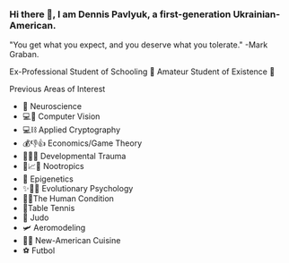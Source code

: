 ### Hi there 👋, I am Dennis Pavlyuk, a first-generation Ukrainian-American.
"You get what you expect, and you deserve what you tolerate." -Mark Graban.

Ex-Professional Student of Schooling 👔
Amateur Student of Existence 🌠

Previous Areas of Interest
- 🧠 Neuroscience 
- 💻👀 Computer Vision
- 💻⛓️ Applied Cryptography
- 💰👎👍 Economics/Game Theory
- 🤕🧒🧠 Developmental Trauma 
- 💊📈🧠 Nootropics 
- 🧬 Epigenetics 
- ✨🧬🧠 Evolutionary Psychology
- 🙇‍♂️The Human Condition
- 🏓Table Tennis
- 🥋 Judo
- 🛩️ Aeromodeling
- 🧑‍🍳 New-American Cuisine 
- ⚽ Futbol
